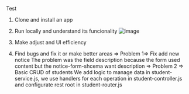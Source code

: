 Test 
1) Clone and install an app
2) Run locally and understand its funcionality
   ![image](https://github.com/user-attachments/assets/9fa9a5de-0237-48b9-880f-c4e458000602)

3) Make adjust and UI efficiency
4) Find bugs and fix it or make better areas
=> Problem 1=> Fix add new notice
The problem was the field description because the form used content but the notice-form-shcema want description
=> Problem 2 => Basic CRUD of students
We add logic to manage data in student-service.js, we use handlers for each operation in student-controller.js and configurate rest root in student-router.js

